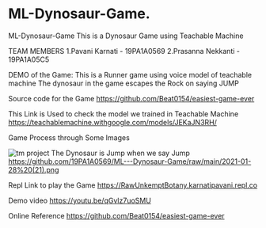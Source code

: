# ML-Dynosaur-Game.
ML-Dynosaur-Game
This is a Dynosaur Game using Teachable Machine

TEAM MEMBERS
1.Pavani Karnati - 19PA1A0569
2.Prasanna Nekkanti - 19PA1A05C5

DEMO of the Game:
This is a Runner game using voice model of teachable machine
The dynosaur in the game escapes the Rock on saying JUMP

Source code for the Game
https://github.com/Beat0154/easiest-game-ever

This Link is Used to check the model we trained in Teachable Machine
https://teachablemachine.withgoogle.com/models/JEKaJN3RH/

Game Process through Some Images

![tm project](https://user-images.githubusercontent.com/60594889/156919004-a28fe673-1f25-4a2a-8fd0-f575bfd0225e.png)
The Dynosaur is Jump when we say Jump
https://github.com/19PA1A0569/ML---Dynosaur-Game/raw/main/2021-01-28%20(21).png

Repl Link to play the Game
https://RawUnkemptBotany.karnatipavani.repl.co

Demo video
https://youtu.be/qGvlz7uoSMU

Online Reference
https://github.com/Beat0154/easiest-game-ever

